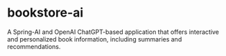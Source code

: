 # bookstore-ai
A Spring-AI and OpenAI ChatGPT-based application that offers interactive and personalized book information, including summaries and recommendations.
